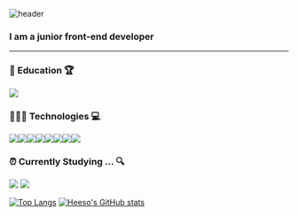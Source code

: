 ![header](https://capsule-render.vercel.app/api?type=waving&color=gradient&height=150&section=header&text=heeso&fontSize=50)

### I am a junior front-end developer
---

### 📝 Education 🏆
<img src="https://img.shields.io/badge/Techit_FE_School-9999FF?style=for-the-badge&logo=lionair&logoColor=white">

### 👩🏻‍💻 Technologies 💻
<div style="display:flex;">
<img src="https://img.shields.io/badge/html5-E34F26?style=for-the-badge&logo=html5&logoColor=white">
<img src="https://img.shields.io/badge/css-1572B6?style=for-the-badge&logo=css3&logoColor=white">
<img src="https://img.shields.io/badge/Tailwind-38B2AC?style=for-the-badge&logo=tailwind-css&logoColor=white">
<img src="https://img.shields.io/badge/javascript-F7DF1E?style=for-the-badge&logo=javascript&logoColor=black">
<img src="https://img.shields.io/badge/axios-5A29E4?style=for-the-badge&logo=axios&logoColor=white">
<img src="https://img.shields.io/badge/Sass-CC6699?style=for-the-badge&logo=Sass&logoColor=white">
<img src="https://img.shields.io/badge/react-61DAFB?style=for-the-badge&logo=react&logoColor=black">
<img src="https://img.shields.io/badge/pocketbase-FFCA28?style=for-the-badge&logo=pocketbase&logoColor=white">
</div>

### ⏰ Currently Studying ... 🔍

<img src = "https://img.shields.io/badge/TypeScript-007ACC?style=for-the-badge&logo=typescript&logoColor=white"> <img src = "	https://img.shields.io/badge/Vue.js-35495E?style=for-the-badge&logo=vue.js&logoColor=4FC08D">

[![Top Langs](https://github-readme-stats.vercel.app/api/top-langs/?username=h2s0&layout=compact)](https://github.com/h2s0/github-readme-stats)
[![Heeso's GitHub stats](https://github-readme-stats.vercel.app/api?username=h2s0)](https://github.com/h2s0/github-readme-stats)

